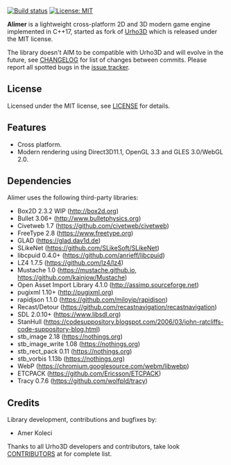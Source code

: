 [![Build status](https://github.com/amerkoleci/alimer/workflows/Build/badge.svg)](https://github.com/amerkoleci/alimer/actions)
[![License: MIT](https://img.shields.io/badge/License-MIT-green.svg)](https://github.com/amerkoleci/alimer/blob/main/LICENSE)

**Alimer** is a lightweight cross-platform 2D and 3D modern game engine implemented in C++17, started as fork of [Urho3D](https://github.com/urho3d/Urho3D) which is released under the MIT license.

The library doesn't AIM to be compatible with Urho3D and will evolve in the future, see [CHANGELOG](https://github.com/amerkoleci/alimer/blob/main/CHANGELOG.md) for list of changes between commits.
Please report all spotted bugs in the [issue tracker](https://github.com/amerkoleci/alimer/issues).

## License
Licensed under the MIT license, see [LICENSE](https://github.com/amerkoleci/alimer/blob/master/LICENSE) for details.

## Features 

* Cross platform.
* Modern rendering using Direct3D11.1, OpenGL 3.3 and GLES 3.0/WebGL 2.0.

## Dependencies

Alimer uses the following third-party libraries:

- Box2D 2.3.2 WIP (http://box2d.org)
- Bullet 3.06+ (http://www.bulletphysics.org)
- Civetweb 1.7 (https://github.com/civetweb/civetweb)
- FreeType 2.8 (https://www.freetype.org)
- GLAD (https://glad.dav1d.de)
- SLikeNet (https://github.com/SLikeSoft/SLikeNet)
- libcpuid 0.4.0+ (https://github.com/anrieff/libcpuid)
- LZ4 1.7.5 (https://github.com/lz4/lz4)
- Mustache 1.0 (https://mustache.github.io, https://github.com/kainjow/Mustache)
- Open Asset Import Library 4.1.0 (http://assimp.sourceforge.net)
- pugixml 1.10+ (http://pugixml.org)
- rapidjson 1.1.0 (https://github.com/miloyip/rapidjson)
- Recast/Detour (https://github.com/recastnavigation/recastnavigation)
- SDL 2.0.10+ (https://www.libsdl.org)
- StanHull (https://codesuppository.blogspot.com/2006/03/john-ratcliffs-code-suppository-blog.html)
- stb_image 2.18 (https://nothings.org)
- stb_image_write 1.08 (https://nothings.org)
- stb_rect_pack 0.11 (https://nothings.org)
- stb_vorbis 1.13b (https://nothings.org)
- WebP (https://chromium.googlesource.com/webm/libwebp)
- ETCPACK (https://github.com/Ericsson/ETCPACK)
- Tracy 0.7.6 (https://github.com/wolfpld/tracy)

## Credits

Library development, contributions and bugfixes by:

- Amer Koleci

Thanks to all Urho3D developers and contributors, take look [CONTRIBUTORS](https://github.com/amerkoleci/alimer/blob/main/CONTRIBUTORS.md) at for complete list.


